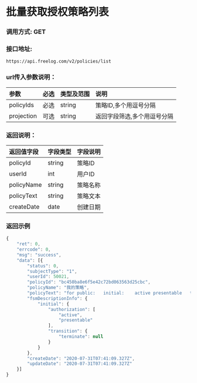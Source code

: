 # 批量获取授权策略列表

### 调用方式: GET

### 接口地址:

```
https://api.freelog.com/v2/policies/list
```

### url传入参数说明：

| 参数 | 必选 | 类型及范围 | 说明 |
| :--- | :--- | :--- | :--- |
| policyIds | 必选 | string | 策略ID,多个用逗号分隔 |
| projection | 可选 | string | 返回字段筛选,多个用逗号分隔 |


### 返回说明：

| 返回值字段 | 字段类型 | 字段说明 |
| :--- | :--- | :--- |
| policyId | string | 策略ID |
| userId | int | 用户ID |
| policyName | string | 策略名称 |
| policyText | string | 策略文本 |
| createDate | date | 创建日期 |

### 返回示例

```js
{
    "ret": 0,
    "errcode": 0,
    "msg": "success",
    "data": [{
        "status": 0,
        "subjectType": "1",
        "userId": 50021,
        "policyId": "bc450ba8e6f5e42c72bd063563d25cbc",
        "policyName": "我的策略",
        "policyText": "for public:   initial:    active presentable   terminate ",
        "fsmDescriptionInfo": {
            "initial": {
                "authorization": [
                    "active",
                    "presentable"
                ],
                "transition": {
                    "terminate": null
                }
            }
        },
        "createDate": "2020-07-31T07:41:09.327Z",
        "updateDate": "2020-07-31T07:41:09.327Z"
    }]
}
```